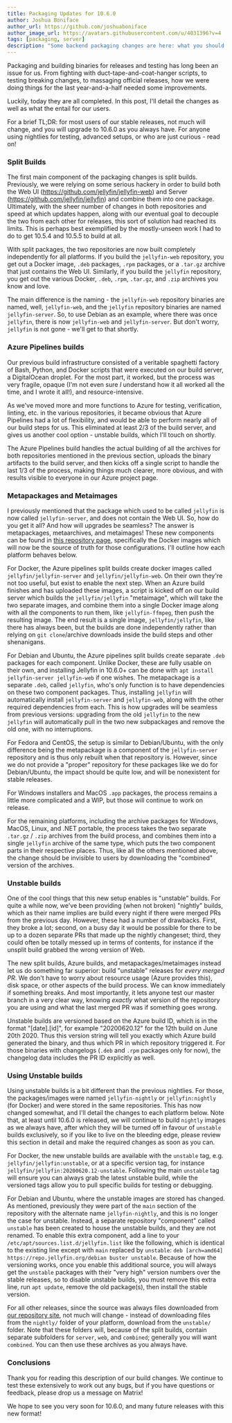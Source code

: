 ```yaml
---
title: Packaging Updates for 10.6.0
author: Joshua Boniface
author_url: https://github.com/joshuaboniface
author_image_url: https://avatars.githubusercontent.com/u/4031396?v=4
tags: [packaging, server]
description: "Some backend packaging changes are here: what you should know"
---
```


Packaging and building binaries for releases and testing has long been an issue for us. From fighting with duct-tape-and-coat-hanger scripts, to testing breaking changes, to massaging official releases, how we were doing things for the last year-and-a-half needed some improvements.

Luckily, today they are all completed. In this post, I'll detail the changes as well as what the entail for our users.

For a brief TL;DR: for most users of our stable releases, not much will change, and you will upgrade to 10.6.0 as you always have. For anyone using nightlies for testing, advanced setups, or who are just curious - read on!

<!--truncate-->

### Split Builds

The first main component of the packaging changes is split builds. Previously, we were relying on some serious hackery in order to build both the Web UI (https://github.com/jellyfin/jellyfin-web) and Server (https://github.com/jellyfin/jellyfin) and combine them into one package. Ultimately, with the sheer number of changes in both repositories and speed at which updates happen, along with our eventual goal to decouple the two from each other for releases, this sort of solution had reached its limits. This is perhaps best exemplified by the mostly-unseen work I had to do to get 10.5.4 and 10.5.5 to build at all.

With split packages, the two repositories are now built completely independently for all platforms. If you build the `jellyfin-web` repository, you get out a Docker image, `.deb` packages, `.rpm` packages, or a `.tar.gz` archive that just contains the Web UI. Similarly, if you build the `jellyfin` repository, you get out the various Docker, `.deb`, `.rpm`, `.tar.gz`, and `.zip` archives you know and love.

The main difference is the naming - the `jellyfin-web` repository binaries are named, well, `jellyfin-web`, and the `jellyfin` repository binaries are named `jellyfin-server`. So, to use Debian as an example, where there was once `jellyfin`, there is now `jellyfin-web` and `jellyfin-server`. But don't worry, `jellyfin` is not gone - we'll get to that shortly.

### Azure Pipelines builds

Our previous build infrastructure consisted of a veritable spaghetti factory of Bash, Python, and Docker scripts that were executed on our build server, a DigitalOcean droplet. For the most part, it worked, but the process was very fragile, opaque (I'm not even sure *I* understand how it all worked all the time, and I wrote it all!), and resource-intensive.

As we've moved more and more functions to Azure for testing, verification, linting, etc. in the various repositories, it became obvious that Azure Pipelines had a lot of flexibility, and would be able to perform nearly all of our build steps for us. This eliminated at least 2/3 of the build server, and gives us another cool option - unstable builds, which I'll touch on shortly.

The Azure Pipelines build handles the actual building of all the archives for both repositories mentioned in the previous section, uploads the binary artifacts to the build server, and then kicks off a single script to handle the last 1/3 of the process, making things much clearer, more obvious, and with results visible to everyone in our Azure project page.

### Metapackages and Metaimages

I previously mentioned that the package which used to be called `jellyfin` is now called `jellyfin-server`, and does not contain the Web UI. So, how do you get it all? And how will upgrades be seamless? The answer is metapackages, metaarchives, and metaimages! These new components can be found in [this repository page](https://github.com/jellyfin/jellyfin-metapackages), specifically the Docker images which will now be the source of truth for those configurations. I'll outline how each platform behaves below.

For Docker, the Azure pipelines split builds create docker images called `jellyfin/jellyfin-server` and `jellyfin/jellyfin-web`. On their own they're not too useful, but exist to enable the next step. When an Azure build finishes and has uploaded these images, a script is kicked off on our build server which builds the `jellyfin/jellyfin` "metaimage", which will take the two separate images, and combine them into a single Docker image along with all the components to run them, like `jellyfin-ffmpeg`, then push the resulting image. The end result is a single image, `jellyfin/jellyfin`, like there has always been, but the builds are done independently rather than relying on `git clone`/archive downloads inside the build steps and other shenanigans.

For Debian and Ubuntu, the Azure pipelines split builds create separate `.deb` packages for each component. Unlike Docker, these are fully usable on their own, and installing Jellyfin in 10.6.0+ can be done with `apt install jellyfin-server jellyfin-web` if one wishes. The metapackage is a separate `.deb`, called `jellyfin`, who's only function is to have dependencies on these two component packages. Thus, installing `jellyfin` will automatically install `jellyfin-server` and `jellyfin-web`, along with the other required dependencies from each. This is how upgrades will be seamless from previous versions: upgrading from the old `jellyfin` to the new `jellyfin` will automatically pull in the two new subpackages and remove the old one, with no interruptions.

For Fedora and CentOS, the setup is similar to Debian/Ubuntu, with the only difference being the metapackage is a component of the `jellyfin-server` repository and is thus only rebuilt when that repository is. However, since we do not provide a "proper" repository for these packages like we do for Debian/Ubuntu, the impact should be quite low, and will be nonexistent for stable releases.

For Windows installers and MacOS `.app` packages, the process remains a little more complicated and a WIP, but those will continue to work on release.

For the remaining platforms, including the archive packages for Windows, MacOS, Linux, and .NET portable, the process takes the two separate `.tar.gz` / `.zip` archives from the build process, and combines them into a single `jellyfin` archive of the same type, which puts the two component parts in their respective places. Thus, like all the others mentioned above, the change should be invisible to users by downloading the "combined" version of the archives.

### Unstable builds

One of the cool things that this new setup enables is "unstable" builds. For quite a while now, we've been providing (when not broken) "nightly" builds, which as their name implies are build every night if there were merged PRs from the previous day. However, these had a number of drawbacks. First, they broke a lot; second, on a busy day it would be possible for there to be up to a dozen separate PRs that made up the nightly changeset; third, they could often be totally messed up in terms of contents, for instance if the unsplit build grabbed the wrong version of Web.

The new split builds, Azure builds, and metapackages/metaimages instead let us do something far superior: build "unstable" releases for *every merged PR*. We don't have to worry about resource usage (Azure provides this), disk space, or other aspects of the build process. We can know immediately if something breaks. And most importantly, it lets anyone test our master branch in a very clear way, knowing *exactly* what version of the repository you are using and what the last merged PR was if something goes wrong.

Unstable builds are versioned based on the Azure build ID, which is in the format "[date].[id]", for example "20200620.12" for the 12th build on June 20th 2020. Thus this version string will tell you exactly which Azure build generated the binary, and thus which PR in which repository triggered it. For those binaries with changelogs (`.deb` and `.rpm` packages only for now), the changelog data includes the PR ID explicitly as well.

### Using Unstable builds

Using unstable builds is a bit different than the previous nightlies. For those, the packages/images were named `jellyfin-nightly` or `jellyfin:nightly` (for Docker) and were stored in the same repositories. This has now changed somewhat, and I'll detail the changes to each platform below. Note that, at least until 10.6.0 is released, we will continue to build `nightly` images as we always have, after which they will be turned off in favour of `unstable` builds exclusively, so if you like to live on the bleeding edge, please review this section in detail and make the required changes as soon as you can.

For Docker, the new unstable builds are available with the `unstable` tag, e.g. `jellyfin/jellyfin:unstable`, or at a specific version tag, for instance `jellyfin/jellyfin:20200620.12-unstable`. Following the main `unstable` tag will ensure you can always grab the latest unstable build, while the versioned tags allow you to pull specific builds for testing or debugging.

For Debian and Ubuntu, where the unstable images are stored has changed. As mentioned, previously they were part of the `main` section of the repository with the alternate name `jellyfin-nightly`, and this is no longer the case for unstable. Instead, a separate repository "component" called `unstable` has been created to house the unstable builds, and they are not renamed. To enable this extra component, add a line to your `/etc/apt/sources.list.d/jellyfin.list` like the following, which is identical to the existing line except with `main` replaced by `unstable`: `deb [arch=amd64] https://repo.jellyfin.org/debian buster unstable`. Because of how the versioning works, once you enable this additional source, you will always get the `unstable` packages with their "very high" version numbers over the stable releases, so to disable unstable builds, you must remove this extra line, run `apt update`, remove the old package(s), then install the stable version.

For all other releases, since the source was always files downloaded from [our repository site](https://repo.jellyfin.org/releases), not much will change - instead of downloading files from the `nightly/` folder of your platform, download from the `unstable/` folder. Note that these folders will, because of the split builds, contain separate subfolders for `server`, `web`, and `combined`; generally you will want `combined`. You can then use these archives as you always have.

### Conclusions

Thank you for reading this description of our build changes. We continue to test these extensively to work out any bugs, but if you have questions or feedback, please drop us a message on Matrix!

We hope to see you very soon for 10.6.0, and many future releases with this new format!
